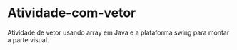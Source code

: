 # Atividade-com-vetor
Atividade de vetor usando array em Java e a plataforma swing para montar a parte visual.
